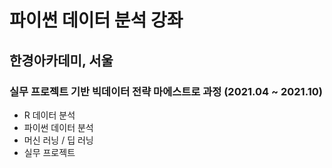 # 파이썬 데이터 분석 강좌

## 한경아카데미, 서울
### 실무 프로젝트 기반 빅데이터 전략 마에스트로 과정 (2021.04 ~ 2021.10)
- R 데이터 분석
- 파이썬 데이터 분석
- 머신 러닝 / 딥 러닝
- 실무 프로젝트
